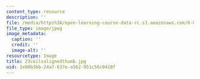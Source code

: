 ```yaml
---
content_type: resource
description: ''
file: /media/https%3A/open-learning-course-data-rc.s3.amazonaws.com/8-02t-electricity-and-magnetism-spring-2005/1e80b3bb24a7637ea562951c56c0410f_23coilsalignedthumb.jpg
file_type: image/jpeg
image_metadata:
  caption: ''
  credit: ''
  image-alt: ''
resourcetype: Image
title: 23coilsalignedthumb.jpg
uid: 1e80b3bb-24a7-637e-a562-951c56c0410f
---
```

